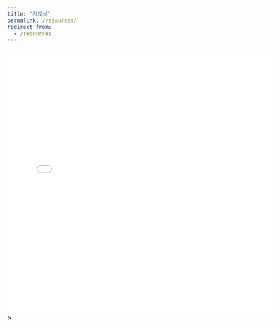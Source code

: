 ```yaml
---
title: "자료실"
permalink: /resources/
redirect_from:
  - /resources
---
```


<iframe src="/files/1차-XRD_기본_이해-김창수.pdf#toolbar=0" width="120%" height="600px" style="border: none;"></iframe>

<script>
        $('#iframe').ready(function() {
           setTimeout(function() {
              $('#iframe').contents().find('#download').remove();
           }, 100);
        });
</script>>